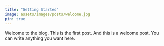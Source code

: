 ```yaml
---
title: "Getting Started"
image: assets/images/posts/welcome.jpg
pin: true
---
```


Welcome to the blog. This is the first post. And this is a welcome post. You can write anything you want here.



